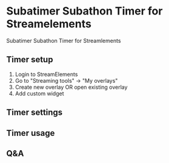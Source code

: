 # Subatimer Subathon Timer for Streamelements
Subatimer Subathon Timer for Streamlements

## Timer setup
1. Login to StreamElements
2. Go to "Streaming tools" -> "My overlays"
3. Create new overlay OR open existing overlay
4. Add custom widget

## Timer settings

## Timer usage

## Q&A
